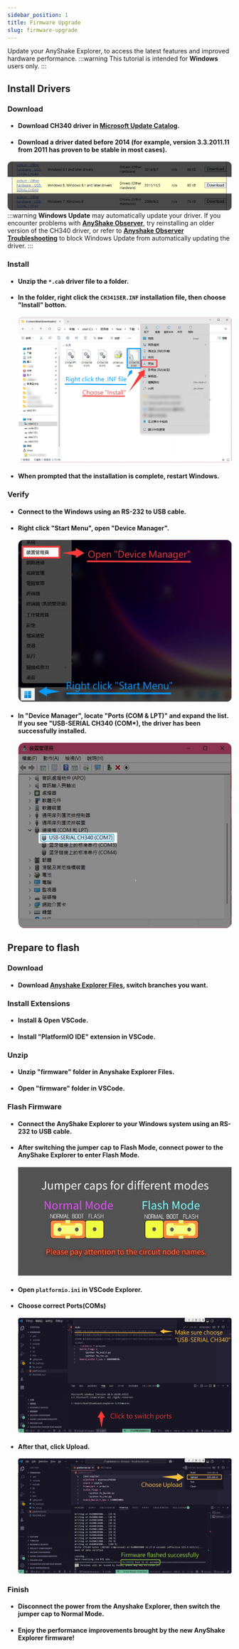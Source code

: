 ```yaml
---
sidebar_position: 1
title: Firmware Upgrade
slug: firmware-upgrade
---
```

Update your AnyShake Explorer, to access the latest features and improved hardware performance.
:::warning
This tutorial is intended for **Windows** users only.
:::
## Install Drivers

### Download
- #### Download CH340 driver in [Microsoft Update Catalog](https://www.catalog.update.microsoft.com/Search.aspx?q=CH340).

- #### Download a driver dated before 2014 (for example, version 3.3.2011.11 from 2011 has proven to be stable in most cases).
 ![CH340 Drivers Download](img\firmware-upgrade\ch340-download-page.webp)
:::warning 
**Windows Update** may automatically update your driver. If you encounter problems with [**AnyShake Observer**](/docs/anyshake-observer/software-overview), try reinstalling an older version of the CH340 driver, or refer to [**Anyshake Observer Troubleshooting**](/docs/anyshake-observer/troubleshooting#step-2-block-windows-from-updating-the-driver-again) to block Windows Update from automatically updating the driver.
:::

### Install
- #### Unzip the `*.cab` driver file to a folder.
- #### In the folder, right click the `CH341SER.INF` installation file, then choose "Install" botton.
  ![Install Driver](img\firmware-upgrade\install-driver.webp)
- #### When prompted that the installation is complete, restart Windows.
### Verify
- #### Connect to the Windows using an RS-232 to USB cable.
- #### Right click "Start Menu", open "Device Manager".
  ![Open Device Manager](img\firmware-upgrade\device-manager-f1.webp)
- #### In "Device Manager", locate "Ports (COM & LPT)" and expand the list. If you see "USB-SERIAL CH340 (COM*), the driver has been successfully installed.
  ![Verify CH340](img\firmware-upgrade\device-manager-f2.webp)

## Prepare to flash

### Download
- #### Download [Anyshake Explorer Files](https://github.com/anyshake/explorer/), switch branches you want.

### Install Extensions
- #### Install & Open VSCode.
- #### Install "PlatformIO IDE" extension in VSCode.

### Unzip
- #### Unzip "firmware" folder in Anyshake Explorer Files.
- #### Open "firmware" folder in VSCode.

### Flash Firmware
- #### Connect the AnyShake Explorer to your Windows system using an RS-232 to USB cable.
- #### After switching the jumper cap to Flash Mode, connect power to the AnyShake Explorer to enter Flash Mode.
  ![Jumper Caps Modes](img\firmware-upgrade\jumper-caps-modes.webp)
- #### Open `platformio.ini` in VSCode Explorer.
- #### Choose correct Ports(COMs)
  ![Ports chooser](img\firmware-upgrade\vscode-f1.webp)
- #### After that, click Upload.
  ![Upload Firmware](img\firmware-upgrade\vscode-f2.webp)

### Finish
- #### Disconnect the power from the Anyshake Explorer, then switch the jumper cap to Normal Mode.
- #### Enjoy the performance improvements brought by the new AnyShake Explorer firmware! 
